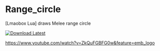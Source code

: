 # Range_circle
[Lmaobox Lua] draws Melee range circle

[![Download Latest](https://img.shields.io/github/downloads/titaniummachine1/Neonhat.Lua/latest/total?style=for-the-badge&logo=download&label=Download%20Latest)](https://github.com/titaniummachine1/Neonhat.Lua/releases/latest/download/Neonhat.lua)

https://www.youtube.com/watch?v=ZkQuFGBFG0w&feature=emb_logo
